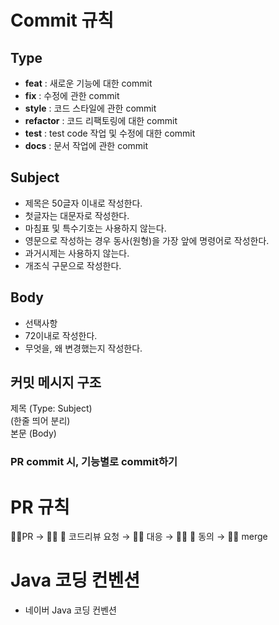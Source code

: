 # Commit 규칙
## Type
* **feat** : 새로운 기능에 대한 commit
* **fix** : 수정에 관한 commit
* **style** : 코드 스타일에 관한 commit
* **refactor** : 코드 리팩토링에 대한 commit
* **test** : test code 작업 및 수정에 대한 commit
* **docs** : 문서 작업에 관한 commit

## Subject
* 제목은 50글자 이내로 작성한다.
* 첫글자는 대문자로 작성한다.
* 마침표 및 특수기호는 사용하지 않는다.
* 영문으로 작성하는 경우 동사(원형)을 가장 앞에 명령어로 작성한다.
* 과거시제는 사용하지 않는다.
* 개조식 구문으로 작성한다.

## Body
* 선택사항
* 72이내로 작성한다.
* 무엇을, 왜 변경했는지 작성한다.

## 커밋 메시지 구조
제목 (Type: Subject)<br>
(한줄 띄어 분리)<br>
본문 (Body)


### PR commit 시, 기능별로 commit하기


# PR 규칙
🙋‍♀️PR → 🙋‍♂️ 🙋 코드리뷰 요청 → 💁‍♀️ 대응 → 🙆‍♂️ 🙆 동의 → 🙆‍♀️ merge

# Java 코딩 컨벤션
* 네이버 Java 코딩 컨벤션